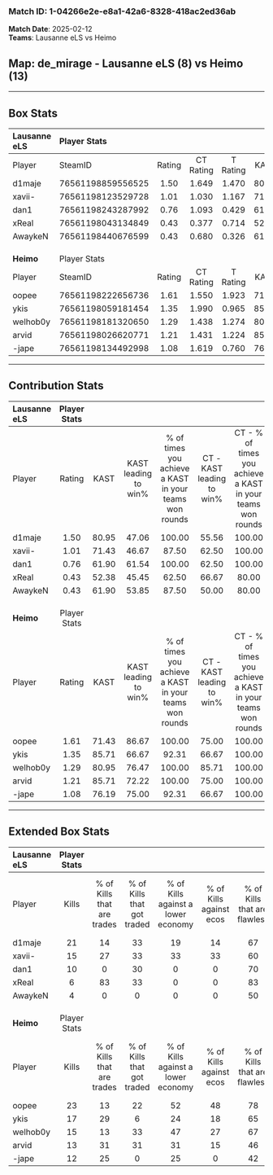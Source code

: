 ### Match ID: 1-04266e2e-e8a1-42a6-8328-418ac2ed36ab  
**Match Date**: 2025-02-12  
**Teams**: Lausanne eLS vs Heimo  

## **Map**: de_mirage - Lausanne eLS (8) vs Heimo (13)  
---  

## Box Stats  

| **Lausanne eLS** | Player Stats      |        |           |          |       |       |       |         |        |      |     |
| :- | :- | :-: | :-: | :-: | :-: | :-: | :-: | :-: | :-: | :-: | :-: |
| Player           | SteamID           | Rating | CT Rating | T Rating | KAST  |  ADR  | Kills | Assists | Deaths | K/D  | HS% |
| d1maje           | 76561198859556525 |  1.50  |   1.649   |  1.470   | 80.95 | 106.7 |  21   |    4    |   15   | 1.40 | 52  |
| xavii-           | 76561198123529728 |  1.01  |   1.030   |  1.167   | 71.43 | 73.3  |  15   |    1    |   17   | 0.88 | 60  |
| dan1             | 76561198243287992 |  0.76  |   1.093   |  0.429   | 61.90 | 63.7  |  10   |    2    |   15   | 0.67 | 50  |
| xReal            | 76561198043134849 |  0.43  |   0.377   |  0.714   | 52.38 | 56.7  |   6   |    4    |   18   | 0.33 | 50  |
| AwaykeN          | 76561198440676599 |  0.43  |   0.680   |  0.326   | 61.90 | 34.6  |   4   |    4    |   15   | 0.27 | 25  |
|                  |                   |        |           |          |       |       |       |         |        |      |     |
|                  |                   |        |           |          |       |       |       |         |        |      |     |
|                  |                   |        |           |          |       |       |       |         |        |      |     |
| **Heimo**        | Player Stats      |        |           |          |       |       |       |         |        |      |     |
| Player           | SteamID           | Rating | CT Rating | T Rating | KAST  |  ADR  | Kills | Assists | Deaths | K/D  | HS% |
| oopee            | 76561198222656736 |  1.61  |   1.550   |  1.923   | 71.43 | 111.7 |  23   |    6    |   12   | 1.92 | 39  |
| ykis             | 76561198059181454 |  1.35  |   1.990   |  0.965   | 85.71 | 66.8  |  17   |    1    |   10   | 1.70 | 29  |
| welhob0y         | 76561198181320650 |  1.29  |   1.438   |  1.274   | 80.95 | 80.4  |  15   |    8    |   11   | 1.36 | 40  |
| arvid            | 76561198026620771 |  1.21  |   1.431   |  1.224   | 85.71 | 69.9  |  13   |    9    |   11   | 1.18 | 61  |
| -jape            | 76561198134492998 |  1.08  |   1.619   |  0.760   | 76.19 | 71.1  |  12   |    9    |   12   | 1.00 | 58  |
---  

## Contribution Stats  

| **Lausanne eLS** | Player Stats |       |                      |                                                        |                           |                                                             |                          |                                                            |
| :- | :-: | :-: | :-: | :-: | :-: | :-: | :-: | :-: |
| Player           |    Rating    | KAST  | KAST leading to win% | % of times you achieve a KAST in your teams won rounds | CT - KAST leading to win% | CT - % of times you achieve a KAST in your teams won rounds | T - KAST leading to win% | T - % of times you achieve a KAST in your teams won rounds |
| d1maje           |     1.50     | 80.95 |        47.06         |                         100.00                         |           55.56           |                           100.00                            |          37.50           |                           100.00                           |
| xavii-           |     1.01     | 71.43 |        46.67         |                         87.50                          |           62.50           |                           100.00                            |          28.57           |                           66.67                            |
| dan1             |     0.76     | 61.90 |        61.54         |                         100.00                         |           62.50           |                           100.00                            |          60.00           |                           100.00                           |
| xReal            |     0.43     | 52.38 |        45.45         |                         62.50                          |           66.67           |                            80.00                            |          20.00           |                           33.33                            |
| AwaykeN          |     0.43     | 61.90 |        53.85         |                         87.50                          |           50.00           |                            80.00                            |          60.00           |                           100.00                           |
|                  |              |       |                      |                                                        |                           |                                                             |                          |                                                            |
|                  |              |       |                      |                                                        |                           |                                                             |                          |                                                            |
|                  |              |       |                      |                                                        |                           |                                                             |                          |                                                            |
| **Heimo**        | Player Stats |       |                      |                                                        |                           |                                                             |                          |                                                            |
| Player           |    Rating    | KAST  | KAST leading to win% | % of times you achieve a KAST in your teams won rounds | CT - KAST leading to win% | CT - % of times you achieve a KAST in your teams won rounds | T - KAST leading to win% | T - % of times you achieve a KAST in your teams won rounds |
| oopee            |     1.61     | 71.43 |        86.67         |                         100.00                         |           75.00           |                           100.00                            |          100.00          |                           100.00                           |
| ykis             |     1.35     | 85.71 |        66.67         |                         92.31                          |           66.67           |                           100.00                            |          66.67           |                           85.71                            |
| welhob0y         |     1.29     | 80.95 |        76.47         |                         100.00                         |           85.71           |                           100.00                            |          70.00           |                           100.00                           |
| arvid            |     1.21     | 85.71 |        72.22         |                         100.00                         |           75.00           |                           100.00                            |          70.00           |                           100.00                           |
| -jape            |     1.08     | 76.19 |        75.00         |                         92.31                          |           66.67           |                           100.00                            |          85.71           |                           85.71                            |
---  

## Extended Box Stats  

| **Lausanne eLS** | Player Stats |                            |                            |                                    |                         |                              |                                 |        |                             |                                     |                          |                               |                            |
| :- | :-: | :-: | :-: | :-: | :-: | :-: | :-: | :-: | :-: | :-: | :-: | :-: | :-: |
| Player           |    Kills     | % of Kills that are trades | % of Kills that got traded | % of Kills against a lower economy | % of Kills against ecos | % of Kills that are flawless | % of Kills that are close duels | Deaths | % of Deaths that get traded | % of Deaths against a lower economy | % of Deaths against ecos | % of Deaths that are flawless | % of Deaths that are close |
| d1maje           |      21      |             14             |             33             |                 19                 |           14            |              67              |                5                |   15   |             20              |                 13                  |            7             |              47               |             13             |
| xavii-           |      15      |             27             |             33             |                 33                 |           33            |              60              |               13                |   17   |             18              |                 18                  |            12            |              53               |             6              |
| dan1             |      10      |             0              |             30             |                 0                  |            0            |              70              |               10                |   15   |             13              |                  7                  |            0             |              87               |             0              |
| xReal            |      6       |             83             |             33             |                 0                  |            0            |              83              |                0                |   18   |             17              |                 11                  |            6             |              50               |             11             |
| AwaykeN          |      4       |             0              |             0              |                 0                  |            0            |              50              |                0                |   15   |             27              |                  7                  |            0             |              80               |             7              |
|                  |              |                            |                            |                                    |                         |                              |                                 |        |                             |                                     |                          |                               |                            |
|                  |              |                            |                            |                                    |                         |                              |                                 |        |                             |                                     |                          |                               |                            |
|                  |              |                            |                            |                                    |                         |                              |                                 |        |                             |                                     |                          |                               |                            |
| **Heimo**        | Player Stats |                            |                            |                                    |                         |                              |                                 |        |                             |                                     |                          |                               |                            |
| Player           |    Kills     | % of Kills that are trades | % of Kills that got traded | % of Kills against a lower economy | % of Kills against ecos | % of Kills that are flawless | % of Kills that are close duels | Deaths | % of Deaths that get traded | % of Deaths against a lower economy | % of Deaths against ecos | % of Deaths that are flawless | % of Deaths that are close |
| oopee            |      23      |             13             |             22             |                 52                 |           48            |              78              |                9                |   12   |             50              |                 25                  |            17            |              42               |             17             |
| ykis             |      17      |             29             |             6              |                 24                 |           18            |              65              |                6                |   10   |             20              |                 10                  |            10            |              80               |             0              |
| welhob0y         |      15      |             13             |             33             |                 47                 |           27            |              67              |               13                |   11   |             18              |                  0                  |            0             |              73               |             9              |
| arvid            |      13      |             31             |             31             |                 31                 |           15            |              46              |                8                |   11   |             36              |                  9                  |            9             |              73               |             9              |
| -jape            |      12      |             25             |             0              |                 25                 |            0            |              42              |                0                |   12   |             25              |                 25                  |            17            |              75               |             0              |

